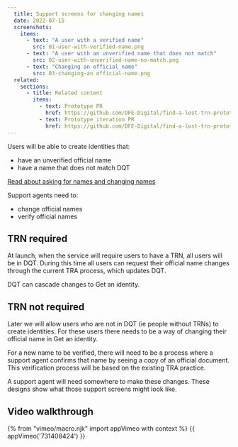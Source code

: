 ```yaml
---
  title: Support screens for changing names
  date: 2022-07-15
  screenshots:
    items:
      - text: "A user with a verified name"
        src: 01-user-with-verified-name.png
      - text: "A user with an unverified name that does not match"
        src: 02-user-with-unverified-name-no-match.png
      - text: "Changing an official name"
        src: 03-changing-an official-name.png
  related:
    sections:
      - title: Related content
        items:
          - text: Prototype PR
            href: https://github.com/DFE-Digital/find-a-lost-trn-prototype/pull/122
          - text: Prototype iteration PR
            href: https://github.com/DFE-Digital/find-a-lost-trn-prototype/pull/124
---
```


Users will be able to create identities that:

- have an unverified official name
- have a name that does not match DQT

[Read about asking for names and changing names](/get-an-identity/names-in-get-an-identity/)

Support agents need to:

- change official names
- verify official names

## TRN required

At launch, when the service will require users to have a TRN, all users will be in DQT. During this time all users can request their official name changes through the current TRA process, which updates DQT.

DQT can cascade changes to Get an identity.

## TRN not required

Later we will allow users who are not in DQT (ie people without TRNs) to create identities. For these users there needs to be a way of changing their official name in Get an identity.

For a new name to be verified, there will need to be a process where a support agent confirms that name by seeing a copy of an official document. This verification process will be based on the existing TRA practice.

A support agent will need somewhere to make these changes. These designs show what those support screens might look like.

## Video walkthrough

{% from "vimeo/macro.njk" import appVimeo with context %}
{{ appVimeo('731408424') }}
